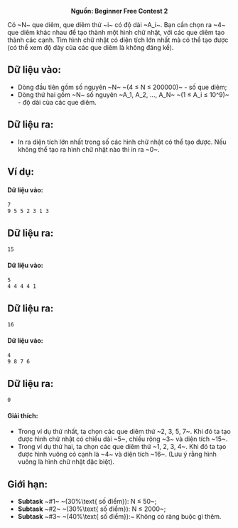**<center>Nguồn: Beginner Free Contest 2</center>**

Có ~N~ que diêm, que diêm thứ ~i~ có độ dài ~A_i~. Bạn cần chọn ra ~4~ que diêm khác nhau để tạo thành một hình chữ nhật, với các que diêm tạo
thành các cạnh. Tìm hình chữ nhật có diện tích lớn nhất mà có thể tạo được (có thể xem độ dày của các que diêm là không đáng kể).

## Dữ liệu vào:
- Dòng đầu tiên gồm số nguyên ~N~ ~(4 ≤ N ≤ 200000)~ - số que diêm;
- Dòng thứ hai gồm ~N~ số nguyên ~A_1, A_2, ..., A_N~ ~(1 ≤ A_i ≤ 10^9)~ - độ dài của các que diêm.

## Dữ liệu ra:
- In ra diện tích lớn nhất trong số các hình chữ nhật có thể tạo được. Nếu không thể tạo ra hình chữ nhật nào thì in ra ~0~.

## Ví dụ:
#### Dữ liệu vào:
```
7
9 5 5 2 3 1 3
```

## Dữ liệu ra:
```
15
```

#### Dữ liệu vào:
```
5
4 4 4 4 1
```

## Dữ liệu ra:
```
16
```

#### Dữ liệu vào:
```
4
9 8 7 6
```

## Dữ liệu ra:
```
0
```

#### Giải thích:
- Trong ví dụ thứ nhất, ta chọn các que diêm thứ ~2, 3, 5, 7~. Khi đó ta tạo được hình chữ nhật có chiều dài ~5~, chiều rộng ~3~ và diện tích ~15~.
- Trong ví dụ thứ hai, ta chọn các que diêm thứ ~1, 2, 3, 4~. Khi đó ta tạo được hình vuông có cạnh là ~4~ và diện tích ~16~. (Lưu ý rằng hình vuông là hình chữ nhật đặc biệt).

## Giới hạn:
- **Subtask** ~\#1~ ~(30\%\text{ số điểm}): N ≤ 50~;
- **Subtask** ~\#2~ ~(30\%\text{ số điểm}): N ≤ 2000~;
- **Subtask** ~\#3~ ~(40\%\text{ số điểm}):~ Không có ràng buộc gì thêm.